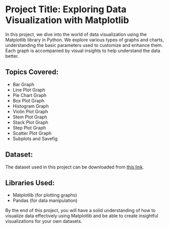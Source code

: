 # Project Title: Exploring Data Visualization with Matplotlib

In this project, we dive into the world of data visualization using the Matplotlib library in Python. We explore various types of graphs and charts, understanding the basic parameters used to customize and enhance them. Each graph is accompanied by visual insights to help understand the data better.

## Topics Covered:
- Bar Graph
- Line Plot Graph
- Pie Chart Graph
- Box Plot Graph
- Histogram Graph
- Violin Plot Graph
- Stem Plot Graph
- Stack Plot Graph
- Step Plot Graph
- Scatter Plot Graph
- Subplots and Savefig

## Dataset:
The dataset used in this project can be downloaded from [this link](https://github.com/tech-dheer-98).

## Libraries Used:
- Matplotlib (for plotting graphs)
- Pandas (for data manipulation)

By the end of this project, you will have a solid understanding of how to visualize data effectively using Matplotlib and be able to create insightful visualizations for your own datasets.
